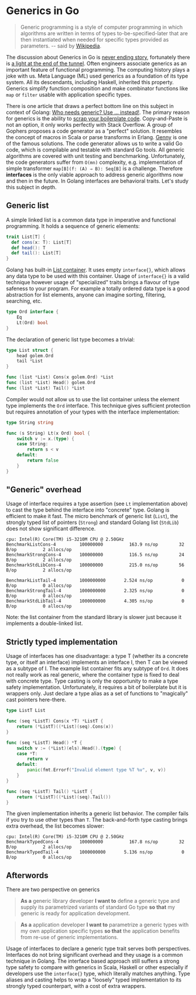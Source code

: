 # Generics in Go 

> Generic programming is a style of computer programming in which algorithms are written in terms of types to-be-specified-later that are then instantiated when needed for specific types provided as parameters. -- said by [Wikipedia](https://en.wikipedia.org/wiki/Generic_programming).

The discussion about Generics in Go is [never ending story](https://github.com/golang/go/wiki/ExperienceReports#generics), fortunately there is [a light at the end of the tunnel](https://www.youtube.com/watch?v=TborQFPY2IM). Often engineers associate generics as an important feature of functional programming. The computing history plays a joke with us. Meta Language (ML) used generics as a foundation of its type system. All its descendants, including Haskell, inherited this property. Generics simplify function composition and make combinator functions like `map` or `filter` usable with application specific types.

There is one article that draws a perfect bottom line on this subject in context of Golang: [Who needs generic? Use ... instead!](https://appliedgo.net/generics/). The primary reason for generics is the ability to [scrap your boilerplate code](https://www.microsoft.com/en-us/research/publication/scrap-your-boilerplate-with-class/). Copy-and-Paste is not an option, it only works perfectly with Stack Overflow. A group of Gophers proposes a code generator as a "perfect" solution. It resembles the concept of macros in Scala or parse transforms in Erlang. [Genny](https://github.com/cheekybits/genny) is one of the famous solutions. The code generator allows us to write a valid Go code, which is compilable and testable with standard Go tools. All generic algorithms are covered with unit testing and benchmarking. Unfortunately, the code generators suffer from `O(mn)` complexity, e.g. implementation of simple transformer `map[B](f: (A) ⇒ B): Seq[B]` is a challenge. Therefore **interfaces** is the only viable approach to address generic algorithms now and then in the future. In Golang interfaces are behavioral traits. Let's study this subject in depth.


## Generic list

A simple linked list is a common data type in imperative and functional programming. It holds a sequence of generic elements:

```scala
trait List[T] {
  def cons(x: T): List[T]
  def head(): T
  def tail(): List[T]
}
```

Golang has built-in [List container](https://golang.org/pkg/container/list/). It uses empty `interface{}`, which allows any data type to be used with this container. Usage of `interface{}` is a valid technique however usage of "specialized" traits brings a flavour of type safeness to your program. For example a totally ordered data type is a good abstraction for list elements, anyone can imagine sorting, filtering, searching, etc.

```go
type Ord interface {
	Eq
	Lt(Ord) bool
}
```

The declaration of generic list type becomes a trivial: 

```go
type List struct {
	head golem.Ord
	tail *List
}

func (list *List) Cons(x golem.Ord) *List
func (list *List) Head() golem.Ord
func (list *List) Tail() *List
```

Compiler would not allow us to use the list container unless the element type implements the `Ord` interface. This technique gives sufficient protection but requires annotation of your types with the interface implementation:

```go
type String string

func (s String) Lt(x Ord) bool {
	switch v := x.(type) {
	case String:
		return s < v
	default:
		return false
	}
}
```


## "Generic" overhead

Usage of interface requires a type assertion (see `Lt` implementation above) to cast the type behind the interface into "concrete" type. Golang is efficient to make it fast. The micro benchmark of generic list (`List`), the strongly typed list of pointers (`Strong`) and standard Golang list (`StdLib`) does not show significant difference.

```
cpu: Intel(R) Core(TM) i5-3210M CPU @ 2.50GHz
BenchmarkListCons-4     	100000000	       163.9 ns/op	      32 B/op	       2 allocs/op
BenchmarkStrongCons-4   	100000000	       116.5 ns/op	      24 B/op	       2 allocs/op
BenchmarkStdLibCons-4   	100000000	       215.0 ns/op	      56 B/op	       2 allocs/op

BenchmarkListTail-4     	1000000000	     2.524 ns/op	       0 B/op	       0 allocs/op
BenchmarkStrongTail-4   	1000000000	     2.325 ns/op	       0 B/op	       0 allocs/op
BenchmarkStdLibTail-4   	1000000000	     4.305 ns/op	       0 B/op	       0 allocs/op
```

Note: the list container from the standard library is slower just because it implements a double-linked list.


## Strictly typed implementation

Usage of interfaces has one disadvantage: a type T (whether its a concrete type, or itself an interface) implements an interface I, then T can be viewed as a subtype of I. The example list container fits any subtype of  `Ord`. It does not really work as real generic, where the container type is fixed to deal with concrete type. Type casting is only the opportunity to make a type safety implementation. Unfortunately, it requires a bit of boilerplate but it is wrappers only. Just declare a type alias as a set of functions to "magically" cast pointers here-there. 

```go
type ListT List

func (seq *ListT) Cons(x *T) *ListT {
	return (*ListT)((*List)(seq).Cons(x))
}

func (seq *ListT) Head() *T {
	switch v := (*List)(els).Head().(type) {
	case *T:
		return v
	default:
		panic(fmt.Errorf("Invalid element type %T %v", v, v))
	}
}

func (seq *ListT) Tail() *ListT {
	return (*ListT)((*List)(seq).Tail())
}
```

The given implementation inherits a generic list behavior. The compiler fails if you try to use other types than `T`. The back-and-forth type casting brings extra overhead, the list becomes slower:

```
cpu: Intel(R) Core(TM) i5-3210M CPU @ 2.50GHz
BenchmarkTypedCons-4    	100000000	       167.8 ns/op	      32 B/op	       2 allocs/op
BenchmarkTypedTail-4    	1000000000	     5.136 ns/op	       0 B/op	       0 allocs/op
```

## Afterwords

There are two perspective on generics

> **As a** generic library developer **I want to** define a generic type and supply its parametrized variants of standard Go type **so that** my generic is ready for application development.

> **As a** application developer **I want to** parametrize a generic types with my own application specific types **so that** the application benefits from re-use of generic implementations.

Usage of interfaces to declare a generic type trait serves both perspectives. Interfaces do not bring significant overhead and they usage is a common technique in Golang. The interface based approach still suffers a strong type safety to compare with generics in Scala, Haskell or other especially if developers use the `interface{}` type, which literally matches anything. Type aliases and casting helps to wrap a "loosely" typed implementation to its strongly typed counterpart, with a cost of extra wrappers.  
